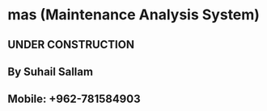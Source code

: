 # mas (Maintenance Analysis System)
## UNDER CONSTRUCTION ##
## By Suhail Sallam
## Mobile: +962-781584903
